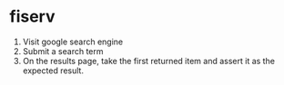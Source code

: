 # fiserv
1. Visit google search engine
2. Submit a search term
3. On the results page, take the first returned item and assert it as the expected result. 
